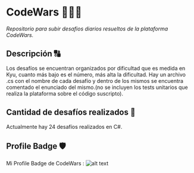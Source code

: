 # CodeWars 🔴👩‍💻
_Repositorio para subir desafios diarios resueltos de la plataforma CodeWars._

## Descripción 🔠
Los desafíos se encuentran organizados por dificultad que es medida en Kyu, cuanto más bajo es el número, más alta la dificultad. Hay un archivo .cs con el nombre de cada desafío y dentro de los mismos se encuentra comentado el enunciado del mismo.(no se incluyen los tests unitarios que realiza la plataforma sobre el código suscripto).

## Cantidad de desafíos realizados 💪
Actualmente hay 24 desafíos realizados en C#.

## Profile Badge 🛡
Mi Profile Badge de CodeWars : ![alt text](https://www.codewars.com/users/LBiglieri/badges/small)
